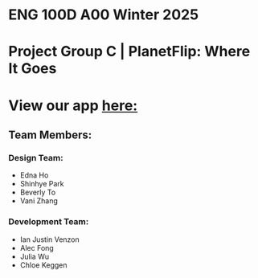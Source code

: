 # ENG 100D A00 Winter 2025
# Project Group C | PlanetFlip: Where It Goes
# View our app [here:](https://ivenzon.github.io/PF-Where-It-Goes-Web/)

## Team Members:

### Design Team:
- Edna Ho
- Shinhye Park
- Beverly To
- Vani Zhang

### Development Team:
- Ian Justin Venzon
- Alec Fong
- Julia Wu
- Chloe Keggen
